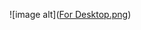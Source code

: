 ![image alt]([For Desktop.png]("https://github.com/irfanulkabirhira/NavBar-Design-Hira-ALL/blob/b08d81e35488cc610c39bb9b67c051a8583da5fb/For%20Desktop.png"))
